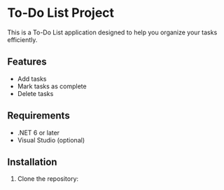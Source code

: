 # To-Do List Project
This is a To-Do List application designed to help you organize your tasks efficiently.

## Features
- Add tasks
- Mark tasks as complete
- Delete tasks

## Requirements
- .NET 6 or later
- Visual Studio (optional)

## Installation
1. Clone the repository:
   ```bash
